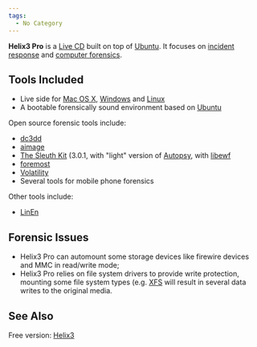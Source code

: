 ```yaml
---
tags:
  - No Category
---
```

**Helix3 Pro** is a [Live CD](live_cd.md) built on top of
[Ubuntu](ubuntu.md). It focuses on [incident
response](incident_response.md) and [computer
forensics](computer_forensics.md).

## Tools Included

- Live side for [Mac OS X](mac_os_x.md),
  [Windows](windows.md) and [Linux](Linux "wikilink")
- A bootable forensically sound environment based on
  [Ubuntu](ubuntu.md)

Open source forensic tools include:

- [dc3dd](dc3dd.md)
- [aimage](aimage.md)
- [The Sleuth Kit](the_sleuth_kit.md) (3.0.1, with "light"
  version of [Autopsy](autopsy.md), with
  [libewf](libewf.md)
- [foremost](foremost.md)
- [Volatility](volatility.md)
- Several tools for mobile phone forensics

Other tools include:

- [LinEn](linen.md)

## Forensic Issues

- Helix3 Pro can automount some storage devices like firewire devices
  and MMC in read/write mode;
- Helix3 Pro relies on file system drivers to provide write protection,
  mounting some file system types (e.g. [XFS](xfs.md) will
  result in several data writes to the original media.

## See Also

Free version: [Helix3](helix3.md)